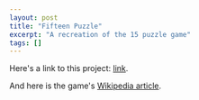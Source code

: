 ```yaml
---
layout: post
title: "Fifteen Puzzle"
excerpt: "A recreation of the 15 puzzle game"
tags: []
---
```


Here's a link to this project: [link](http://tonykle.github.io/allProjects/15puzz).  

And here is the game's [Wikipedia article](http://en.wikipedia.org/wiki/15_puzzle).
